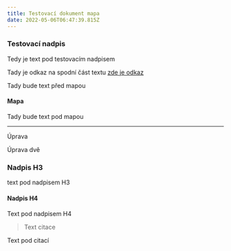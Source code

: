 ```yaml
---
title: Testovací dokument mapa
date: 2022-05-06T06:47:39.815Z
---
```

<h3>Testovací nadpis</h3>
<p>Tedy je text pod testovacím nadpisem</p>
<p>Tady je odkaz na spodní část textu 
<a href="#item-2-0">zde je odkaz</a></p>
<p>Tady bude text před mapou</p>
<h4>Mapa</h4>
<p>Tady bude text pod mapou</p>
<hr>
<p>Úprava</p>
<p>Úprava dvě</p>
<h3>Nadpis H3</h3>
<p>text pod nadpisem H3</p>
<h4>Nadpis H4</h4>
<p>Text pod nadpisem H4</p>
<blockquote>
<p>Text citace</p></blockquote>
<p>Text pod citací</p>
<p>&nbsp;</p>
